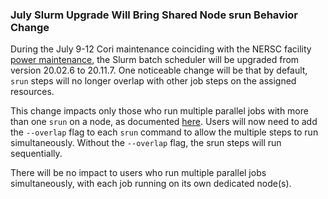 ### July Slurm Upgrade Will Bring Shared Node srun Behavior Change

During the July 9-12 Cori maintenance coinciding with the NERSC facility
[power maintenance](#powermaint), the Slurm batch scheduler will be upgraded 
from version 20.02.6 to 20.11.7. One noticeable change will be that by default, 
`srun` steps will no longer overlap with other job steps on the assigned 
resources.

This change impacts only those who run multiple parallel jobs with more than 
one `srun` on a node, as documented
[here](https://docs.nersc.gov/jobs/examples/#multiple-parallel-jobs-while-sharing-nodes).
Users will now need to add the `--overlap` flag to each `srun` command to allow
the multiple steps to run simultaneously. Without the `--overlap` flag, the srun
steps will run sequentially.

There will be no impact to users who run multiple parallel jobs simultaneously, 
with each job running on its own dedicated node(s).
